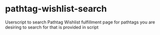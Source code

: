 # pathtag-wishlist-search
Userscript to search Pathtag Wishlist fulfillment page for pathtags you are desiring to search for that is provided in script
